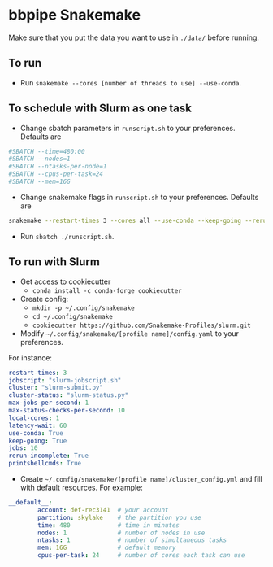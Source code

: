 # bbpipe Snakemake

Make sure that you put the data you want to use in `./data/` before running.

## To run

- Run `snakemake --cores [number of threads to use] --use-conda`.

## To schedule with Slurm as one task

- Change sbatch parameters in `runscript.sh` to your preferences. Defaults are

```sh
#SBATCH --time=480:00
#SBATCH --nodes=1
#SBATCH --ntasks-per-node=1
#SBATCH --cpus-per-task=24
#SBATCH --mem=16G
```

- Change snakemake flags in `runscript.sh` to your preferences. Defaults are

```sh
snakemake --restart-times 3 --cores all --use-conda --keep-going --rerun-incomplete`
```

- Run `sbatch ./runscript.sh`.

## To run with Slurm

- Get access to cookiecutter
  - `conda install -c conda-forge cookiecutter`
- Create config:
  - `mkdir -p ~/.config/snakemake`
  - `cd ~/.config/snakemake`
  - `cookiecutter https://github.com/Snakemake-Profiles/slurm.git`
- Modify `~/.config/snakemake/[profile name]/config.yaml` to your preferences.

For instance:

```yaml
restart-times: 3
jobscript: "slurm-jobscript.sh"
cluster: "slurm-submit.py"
cluster-status: "slurm-status.py"
max-jobs-per-second: 1
max-status-checks-per-second: 10
local-cores: 1
latency-wait: 60
use-conda: True
keep-going: True
jobs: 10
rerun-incomplete: True
printshellcmds: True
```

- Create `~/.config/snakemake/[profile name]/cluster_config.yml` and fill with
default resources. For example:

```yaml
__default__:
        account: def-rec3141  # your account
        partition: skylake    # the partition you use
        time: 480             # time in minutes
        nodes: 1              # number of nodes in use
        ntasks: 1             # number of simultaneous tasks
        mem: 16G              # default memory
        cpus-per-task: 24     # number of cores each task can use
```
